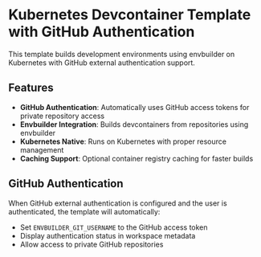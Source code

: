 # Kubernetes Devcontainer Template with GitHub Authentication

This template builds development environments using envbuilder on Kubernetes with GitHub external authentication support.

## Features

- **GitHub Authentication**: Automatically uses GitHub access tokens for private repository access
- **Envbuilder Integration**: Builds devcontainers from repositories using envbuilder
- **Kubernetes Native**: Runs on Kubernetes with proper resource management
- **Caching Support**: Optional container registry caching for faster builds

## GitHub Authentication

When GitHub external authentication is configured and the user is authenticated, the template will automatically:
- Set `ENVBUILDER_GIT_USERNAME` to the GitHub access token
- Display authentication status in workspace metadata
- Allow access to private GitHub repositories